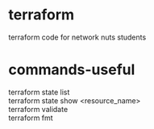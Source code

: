 # terraform
terraform code for network nuts students

# commands-useful
terraform state list  
terraform state show <resource_name>  
terraform validate   
terraform fmt
